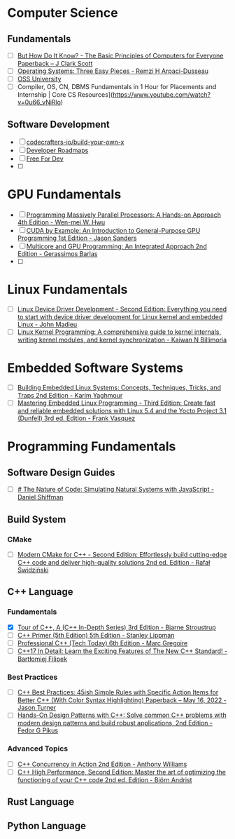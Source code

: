 # Computer Science

## Fundamentals
- [ ] [But How Do It Know? - The Basic Principles of Computers for Everyone Paperback – J Clark Scott](https://a.co/d/94jeJr8)
- [ ] [Operating Systems: Three Easy Pieces - Remzi H Arpaci-Dusseau](https://a.co/d/iBCKd4v)
- [ ] [OSS University](https://ossu.firebaseapp.com/#/)
- [ ] Compiler, OS, CN, DBMS Fundamentals in 1 Hour for Placements and Internship | Core CS Resources](https://www.youtube.com/watch?v=0u66_vNiRlo)

## Software Development
- [ ] [codecrafters-io/build-your-own-x](https://github.com/codecrafters-io/build-your-own-x)
- [ ] [Developer Roadmaps](https://roadmap.sh/)
- [ ] [Free For Dev](https://free-for.dev/#/)
- [ ] 

# GPU Fundamentals
- [ ] [Programming Massively Parallel Processors: A Hands-on Approach 4th Edition - Wen-mei W. Hwu](https://a.co/d/ahciGxm)
- [ ] [CUDA by Example: An Introduction to General-Purpose GPU Programming 1st Edition - Jason Sanders](https://a.co/d/3335nKi)
- [ ] [Multicore and GPU Programming: An Integrated Approach 2nd Edition - Gerassimos Barlas](https://a.co/d/54ZrNtv)
- [ ] 
# Linux Fundamentals
- [ ] [Linux Device Driver Development - Second Edition: Everything you need to start with device driver development for Linux kernel and embedded Linux - John Madieu](https://a.co/d/8j1icPI)
- [ ] [Linux Kernel Programming: A comprehensive guide to kernel internals, writing kernel modules, and kernel synchronization - Kaiwan N Billimoria](https://a.co/d/bZMNorc)

# Embedded Software Systems
- [ ] [Building Embedded Linux Systems: Concepts, Techniques, Tricks, and Traps 2nd Edition - Karim Yaghmour](https://a.co/d/cJFmavR)
- [ ] [Mastering Embedded Linux Programming - Third Edition: Create fast and reliable embedded solutions with Linux 5.4 and the Yocto Project 3.1 (Dunfell) 3rd ed. Edition - Frank Vasquez](https://a.co/d/fvIyuNr)
 
# Programming Fundamentals

## Software Design Guides
- [ ] [# The Nature of Code: Simulating Natural Systems with JavaScript - Daniel Shiffman](https://a.co/d/4hvYUCK)

## Build System
### CMake
- [ ] [Modern CMake for C++ - Second Edition: Effortlessly build cutting-edge C++ code and deliver high-quality solutions 2nd ed. Edition - Rafał Świdziński](https://a.co/d/2dUFQtA)

## C++ Language
### Fundamentals
- [x] [Tour of C++, A (C++ In-Depth Series) 3rd Edition - Bjarne Stroustrup](https://a.co/d/65QYo6I)
- [ ] [C++ Primer (5th Edition) 5th Edition - Stanley Lippman](https://a.co/d/0D7wwuw)
- [ ] [Professional C++ (Tech Today) 6th Edition - Marc Gregoire](https://a.co/d/23jCOnB)
- [ ] [C++17 In Detail: Learn the Exciting Features of The New C++ Standard! - Bartłomiej Filipek](https://a.co/d/e0JtXiC)

### Best Practices
- [ ] [C++ Best Practices: 45ish Simple Rules with Specific Action Items for Better C++ (With Color Syntax Highlighting) Paperback – May 16, 2022 - Jason Turner](https://a.co/d/4NREJ6Z)
- [ ] [Hands-On Design Patterns with C++: Solve common C++ problems with modern design patterns and build robust applications, 2nd Edition - Fedor G Pikus](https://a.co/d/gOz4IGK)
### Advanced Topics
- [ ] [C++ Concurrency in Action 2nd Edition - Anthony Williams](https://a.co/d/cBMc2Q0)
- [ ] [C++ High Performance, Second Edition: Master the art of optimizing the functioning of your C++ code 2nd ed. Edition - Björn Andrist](https://a.co/d/3VeHnzn)
## Rust Language

## Python Language